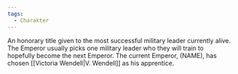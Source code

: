 ```yaml
---
tags:
  - Charakter
---
```

An honorary title given to the most successful military leader currently alive.
The Emperor usually picks one military leader who they will train to hopefully become the next Emperor. The current Emperor, (NAME), has chosen [[Victoria Wendell|V. Wendell]] as his apprentice.

